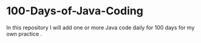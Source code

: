 # 100-Days-of-Java-Coding

In this repository I will add one or more Java code daily for 100 days for my own practice .
